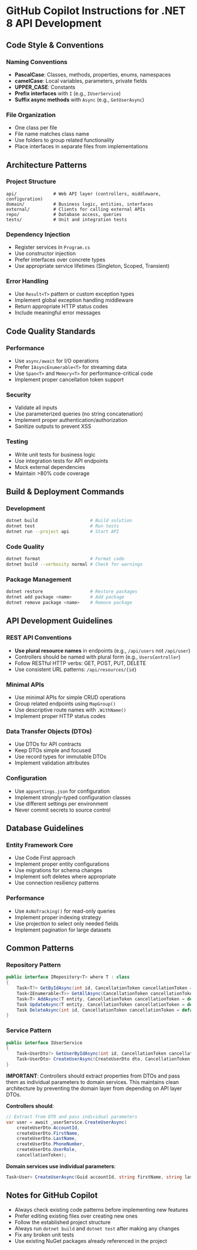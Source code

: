 # GitHub Copilot Instructions for .NET 8 API Development

## Code Style & Conventions

### Naming Conventions
- **PascalCase**: Classes, methods, properties, enums, namespaces
- **camelCase**: Local variables, parameters, private fields
- **UPPER_CASE**: Constants
- **Prefix interfaces** with `I` (e.g., `IUserService`)
- **Suffix async methods** with `Async` (e.g., `GetUserAsync`)

### File Organization
- One class per file
- File name matches class name
- Use folders to group related functionality
- Place interfaces in separate files from implementations

## Architecture Patterns

### Project Structure
```
api/              # Web API layer (controllers, middleware, configuration)
domain/           # Business logic, entities, interfaces
external/         # Clients for calling external APIs
repo/             # Database access, queries
tests/            # Unit and integration tests
```

### Dependency Injection
- Register services in `Program.cs`
- Use constructor injection
- Prefer interfaces over concrete types
- Use appropriate service lifetimes (Singleton, Scoped, Transient)

### Error Handling
- Use `Result<T>` pattern or custom exception types
- Implement global exception handling middleware
- Return appropriate HTTP status codes
- Include meaningful error messages

## Code Quality Standards

### Performance
- Use `async/await` for I/O operations
- Prefer `IAsyncEnumerable<T>` for streaming data
- Use `Span<T>` and `Memory<T>` for performance-critical code
- Implement proper cancellation token support

### Security
- Validate all inputs
- Use parameterized queries (no string concatenation)
- Implement proper authentication/authorization
- Sanitize outputs to prevent XSS

### Testing
- Write unit tests for business logic
- Use integration tests for API endpoints
- Mock external dependencies
- Maintain >80% code coverage

## Build & Deployment Commands

### Development
```bash
dotnet build                    # Build solution
dotnet test                     # Run tests
dotnet run --project api        # Start API
```

### Code Quality
```bash
dotnet format                   # Format code
dotnet build --verbosity normal # Check for warnings
```

### Package Management
```bash
dotnet restore                  # Restore packages
dotnet add package <name>       # Add package
dotnet remove package <name>    # Remove package
```

## API Development Guidelines

### REST API Conventions
- **Use plural resource names** in endpoints (e.g., `/api/users` not `/api/user`)
- Controllers should be named with plural form (e.g., `UsersController`)
- Follow RESTful HTTP verbs: GET, POST, PUT, DELETE
- Use consistent URL patterns: `/api/resources/{id}`

### Minimal APIs
- Use minimal APIs for simple CRUD operations
- Group related endpoints using `MapGroup()`
- Use descriptive route names with `.WithName()`
- Implement proper HTTP status codes

### Data Transfer Objects (DTOs)
- Use DTOs for API contracts
- Keep DTOs simple and focused
- Use record types for immutable DTOs
- Implement validation attributes

### Configuration
- Use `appsettings.json` for configuration
- Implement strongly-typed configuration classes
- Use different settings per environment
- Never commit secrets to source control

## Database Guidelines

### Entity Framework Core
- Use Code First approach
- Implement proper entity configurations
- Use migrations for schema changes
- Implement soft deletes where appropriate
- Use connection resiliency patterns

### Performance
- Use `AsNoTracking()` for read-only queries
- Implement proper indexing strategy
- Use projection to select only needed fields
- Implement pagination for large datasets

## Common Patterns

### Repository Pattern
```csharp
public interface IRepository<T> where T : class
{
    Task<T?> GetByIdAsync(int id, CancellationToken cancellationToken = default);
    Task<IEnumerable<T>> GetAllAsync(CancellationToken cancellationToken = default);
    Task<T> AddAsync(T entity, CancellationToken cancellationToken = default);
    Task UpdateAsync(T entity, CancellationToken cancellationToken = default);
    Task DeleteAsync(int id, CancellationToken cancellationToken = default);
}
```

### Service Pattern
```csharp
public interface IUserService
{
    Task<UserDto?> GetUserByIdAsync(int id, CancellationToken cancellationToken = default);
    Task<UserDto> CreateUserAsync(CreateUserDto dto, CancellationToken cancellationToken = default);
}
```

**IMPORTANT**: Controllers should extract properties from DTOs and pass them as individual parameters to domain services. This maintains clean architecture by preventing the domain layer from depending on API layer DTOs.

**Controllers should**:
```csharp
// Extract from DTO and pass individual parameters
var user = await _userService.CreateUserAsync(
    createUserDto.AccountId,
    createUserDto.FirstName,
    createUserDto.LastName,
    createUserDto.PhoneNumber,
    createUserDto.UserRole,
    cancellationToken);
```

**Domain services use individual parameters**:
```csharp
Task<User> CreateUserAsync(Guid accountId, string firstName, string lastName, string phoneNumber, UserRole userRole, CancellationToken cancellationToken = default);
```

## Notes for GitHub Copilot
- Always check existing code patterns before implementing new features
- Prefer editing existing files over creating new ones
- Follow the established project structure
- Always run `dotnet build` and `dotnet test` after making any changes
- Fix any broken unit tests
- Use existing NuGet packages already referenced in the project
